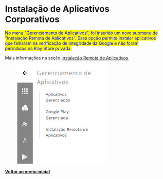 # Instalação de Aplicativos Corporativos

<mark style="color:blue;">No menu "Gerenciamento de Aplicativos", foi inserido um novo submenu de "Instalação Remota de Aplicativos". Essa opção permite instalar aplicativos que falharam na verificação de integridade da Google e não foram permitidos na Play Store privada.</mark>

Mais informações na seção [Instalação Remota de Aplicativos](../../portal/gerenciamento-de-aplicativos/instalacao-remota-de-aplicativos.md).

<figure><img src="../../../.gitbook/assets/image (2) (1) (1) (1) (1) (1) (1) (1) (1) (1) (1) (1) (1) (1) (1) (1) (1) (1) (1).png" alt=""><figcaption></figcaption></figure>

[**Voltar ao menu inicial**](./)
